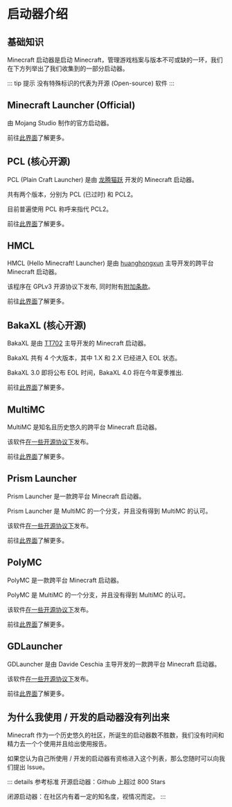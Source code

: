 # 启动器介绍

## 基础知识

Minecraft 启动器是启动 Minecraft，管理游戏档案与版本不可或缺的一环，我们在下方列举出了我们收集到的一部分启动器。

::: tip 提示
没有特殊标识的代表为开源 (Open-source) 软件
:::

## Minecraft Launcher (Official)

由 Mojang Studio 制作的官方启动器。

前往[此界面](./minecraft-launcher)了解更多。

## PCL (核心开源)

PCL (Plain Craft Launcher) 是由 [龙腾猫跃](https://afdian.net/a/LTCat) 开发的 Minecraft 启动器。

共有两个版本，分别为 PCL (已过时) 和 PCL2。

目前普遍使用 PCL 称呼来指代 PCL2。

前往[此界面](./plain-craft-launcher)了解更多。

## HMCL

HMCL (Hello Minecraft! Launcher) 是由 [huanghongxun](https://afdian.net/a/huanghongxun) 主导开发的跨平台 Minecraft 启动器。

该程序在 GPLv3 开源协议下发布, 同时附有[附加条款](https://github.com/HMCL-dev/HMCL/blob/main/README_cn.md)。

前往[此界面](./hello-minecraft-launcher)了解更多。

## BakaXL (核心开源)

BakaXL 是由 [TT702](https://afdian.net/a/TT702) 主导开发的 Minecraft 启动器。

BakaXL 共有 4 个大版本，其中 1.X 和 2.X 已经进入 EOL 状态。

BakaXL 3.0 即将公布 EOL 时间，BakaXL 4.0 将在今年夏季推出.

前往[此界面](./bakaxl)了解更多。

## MultiMC

MultiMC 是知名且历史悠久的跨平台 Minecraft 启动器。

该软件[在一些开源协议下](https://github.com/MultiMC/Launcher?tab=License-1-ov-file#readme)发布。

前往[此界面](./multimc)了解更多。

## Prism Launcher

Prism Launcher 是一款跨平台 Minecraft 启动器。

Prism Launcher 是 MultiMC 的一个分支，并且没有得到 MultiMC 的认可。

该软件[在一些开源协议下](https://github.com/PrismLauncher/PrismLauncher?tab=readme-ov-file)发布。

前往[此界面](./prism-launcher)了解更多。

## PolyMC

PolyMC 是一款跨平台 Minecraft 启动器。

PolyMC 是 MultiMC 的一个分支，并且没有得到 MultiMC 的认可。

该软件[在一些开源协议下](https://github.com/PolyMC/PolyMC?tab=readme-ov-file)发布。

前往[此界面](./polymc)了解更多。

## GDLauncher

GDLauncher 是由 Davide Ceschia 主导开发的一款跨平台 Minecraft 启动器。

该软件[在一些开源协议下](https://github.com/gorilla-devs/GDLauncher)发布。

前往[此界面](./gdlauncher)了解更多。

## 为什么我使用 / 开发的启动器没有列出来

Minecraft 作为一个历史悠久的社区，所诞生的启动器数不胜数，我们没有时间和精力去一个个使用并且给出使用报告。

如果您认为自己所使用 / 开发的启动器有资格进入这个列表，那么您随时可以向我们提出 Issue。

::: details 参考标准
开源启动器：Github 上超过 800 Stars

闭源启动器：在社区内有着一定的知名度，视情况而定。
:::